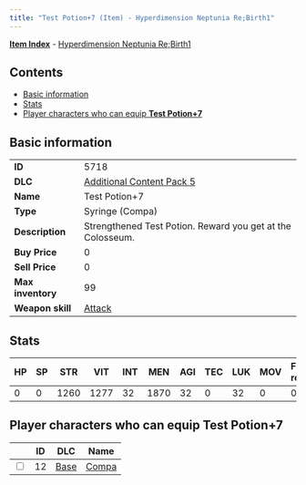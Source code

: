 ```yaml
---
title: "Test Potion+7 (Item) - Hyperdimension Neptunia Re;Birth1"
---
```


[**Item Index**](/neptunia/rb1/item/index.html) - [Hyperdimension Neptunia Re;Birth1](/neptunia/rb1)

## Contents

- [Basic information](#basic-information)
- [Stats](#stats)
- [Player characters who can equip **Test Potion+7**](#player-characters-who-can-equip-test-potion-7)

## Basic information

|   |   |
| -- | -- |
| **ID** | 5718 |
| **DLC** | [Additional Content Pack 5](/neptunia/rb1/dlc/14-pack5.html) |
| **Name** | Test Potion+7 |
| **Type** | Syringe (Compa) |
| **Description** | Strengthened Test Potion. Reward you get at the Colosseum. |
| **Buy Price** | 0 |
| **Sell Price** | 0 |
| **Max inventory** | 99 |
| **Weapon skill** | [Attack](/neptunia/rb1/skill/1-2001-attack.html) |


## Stats

| HP | SP | STR | VIT | INT | MEN | AGI | TEC | LUK | MOV | Fire res. | Ice res. | Wind res. | Lightning res. |
| -- | -- | --- | --- | --- | --- | --- | --- | --- | --- | --------- | -------- | --------- | -------------- |
| 0 | 0 | 1260 | 1277 | 32 | 1870 | 32 | 0 | 32 | 0 | 0 | 0 | 0 | 0 |


## Player characters who can equip **Test Potion+7**

|    | ID | DLC | Name |
| -- | -- | --- | ---- |
| <input type="checkbox" id="rb1-player-1-12" class="trackbox" /> | 12 | [Base](/neptunia/rb1/dlc/1-base.html) | [Compa](/neptunia/rb1/player/1-12-compa.html) |
